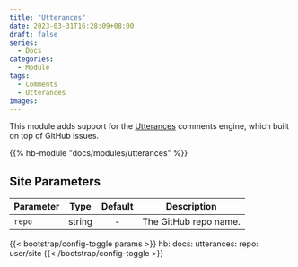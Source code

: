 ```yaml
---
title: "Utterances"
date: 2023-03-31T16:28:09+08:00
draft: false
series:
  - Docs
categories:
  - Module
tags:
  - Comments
  - Utterances
images:
---
```


This module adds support for the [Utterances](https://utteranc.es) comments engine, which built on top of GitHub issues.

<!--more-->

{{% hb-module "docs/modules/utterances" %}}

## Site Parameters

| Parameter | Type | Default | Description |
| --------- | :--: | :-----: | ----------- |
| `repo` | string | - | The GitHub repo name. |

{{< bootstrap/config-toggle params >}}
hb:
  docs:
    utterances:
      repo: user/site
{{< /bootstrap/config-toggle >}}
